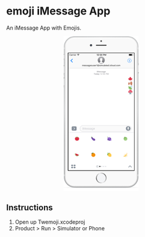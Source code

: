 # emoji iMessage App

An iMessage App with Emojis. 

<p align="center">
<img src="screenshots/imessage-app.png?raw=true" alt="Drawing" style="width: 200px; margin:0 auto; text-align:center"/>
</p>

## Instructions

1. Open up Twemoji.xcodeproj
2. Product > Run > Simulator or Phone
